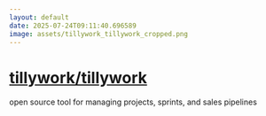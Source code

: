 ```yaml
---
layout: default
date: 2025-07-24T09:11:40.696589
image: assets/tillywork_tillywork_cropped.png
---
```


# [tillywork/tillywork](https://github.com/tillywork/tillywork)

open source tool for managing projects, sprints, and sales pipelines
